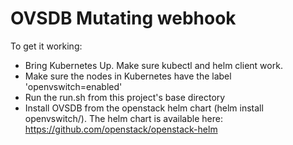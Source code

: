 # OVSDB Mutating webhook
To get it working:
- Bring Kubernetes Up. Make sure kubectl and helm client work.
- Make sure the nodes in Kubernetes have the label 'openvswitch=enabled'
- Run the run.sh from this project's base directory
- Install OVSDB from the openstack helm chart (helm install openvswitch/). The helm chart is available here: https://github.com/openstack/openstack-helm
